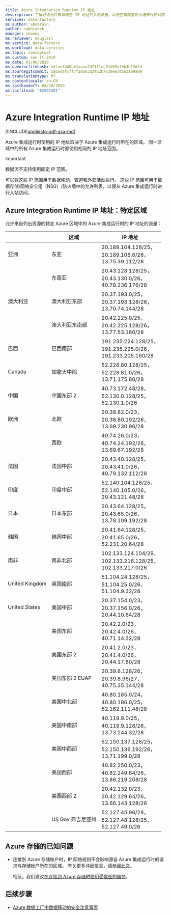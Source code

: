 ```yaml
---
title: Azure Integration Runtime IP 地址
description: 了解必须允许来自哪些 IP 地址的入站流量，以便正确配置防火墙来保护对数据存储的网络访问。
services: data-factory
ms.author: abnarain
author: nabhishek
manager: shwang
ms.reviewer: douglasl
ms.service: data-factory
ms.workload: data-services
ms.topic: conceptual
ms.custom: seo-lt-2019
ms.date: 01/06/2020
ms.openlocfilehash: e3fae34d0bb1aaaa2471f1cc9fd55ef9b4b73dfd
ms.sourcegitcommit: 3abadafcff7f28a83a3462b7630ee3d1e3189a0e
ms.translationtype: MT
ms.contentlocale: zh-CN
ms.lasthandoff: 04/30/2020
ms.locfileid: "82594281"
---
```

# <a name="azure-integration-runtime-ip-addresses"></a>Azure Integration Runtime IP 地址

[!INCLUDE[appliesto-adf-asa-md](includes/appliesto-adf-asa-md.md)]

Azure 集成运行时使用的 IP 地址取决于 Azure 集成运行时所在的区域。 同一区域中的所有 Azure 集成运行时都使用相同的 IP 地址范围。 

> [!IMPORTANT]  
> 数据流不支持使用固定 IP 范围。
>
> 可以将这些 IP 范围用于数据移动、管道和外部活动执行。 这些 IP 范围可用于数据存储/网络安全组（NSG）/防火墙中的允许列表，以便从 Azure 集成运行时进行入站访问。 

## <a name="azure-integration-runtime-ip-addresses-specific-regions"></a>Azure Integration Runtime IP 地址：特定区域

允许来自列出资源的特定 Azure 区域中的 Azure 集成运行时的 IP 地址的流量：

|                | 区域              | IP 地址                                                 |
| -------------- | ------------------- | ------------------------------------------------------------ |
| 亚洲           | 东亚           | 20.189.104.128/25， </br>20.189.106.0/26， </br>13.75.39.112/28 |
| &nbsp;         | 东南亚      | 20.43.128.128/25， </br>20.43.130.0/26， </br>40.78.236.176/28 |
| 澳大利亚      | 澳大利亚东部      | 20.37.193.0/25，</br>20.37.193.128/26，</br>13.70.74.144/28    |
| &nbsp;         | 澳大利亚东南部 | 20.42.225.0/25，</br>20.42.225.128/26，</br>13.77.53.160/28    |
| 巴西         | 巴西南部        | 191.235.224.128/25，</br>191.235.225.0/26，</br>191.233.205.160/28 |
| Canada         | 加拿大中部      | 52.228.80.128/25，</br>52.228.81.0/26，</br>13.71.175.80/28    |
| 中国          | 中国东部 2        | 40.73.172.48/28，</br>52.130.0.128/25，</br>52.130.1.0/26      |
| 欧洲         | 北欧        | 20.38.82.0/23，</br>20.38.80.192/26，</br>13.69.230.96/28      |
| &nbsp;         | 西欧         | 40.74.26.0/23，</br>40.74.24.192/26，</br>13.69.67.192/28      |
| 法国         | 法国中部      | 20.43.40.128/25，</br>20.43.41.0/26，</br>40.79.132.112/28     |
| 印度          | 印度中部       | 52.140.104.128/25，</br>52.140.105.0/26，</br>20.43.121.48/28  |
| 日本          | 日本东部          | 20.43.64.128/25，</br>20.43.65.0/26，</br>13.78.109.192/28     |
| 韩国          | 韩国中部       | 20.41.64.128/25，</br>20.41.65.0/26，</br>52.231.20.64/28      |
| 南非   | 南非北部  | 102.133.124.104/29，</br>102.133.216.128/25，</br>102.133.217.0/26 |
| United Kingdom | 英国南部            | 51.104.24.128/25，</br>51.104.25.0/26，</br>51.104.9.32/28     |
| United States  | 美国中部          | 20.37.154.0/23，</br>20.37.156.0/26，</br>20.44.10.64/28       |
|                | 美国东部             | 20.42.2.0/23，</br>20.42.4.0/26，</br>40.71.14.32/28           |
|                | 美国东部 2            | 20.41.2.0/23，</br>20.41.4.0/26，</br>20.44.17.80/28           |
|                | 美国东部 2 EUAP      | 20.39.8.128/26，</br>20.39.8.96/27，</br>40.75.35.144/28       |
|                | 美国中北部    | 40.80.185.0/24，</br>40.80.186.0/25，</br>52.162.111.48/28      |
|                | 美国中南部    | 40.119.9.0/25，</br>40.119.9.128/26，</br>13.73.244.32/28      |
|                | 美国中西部     | 52.150.137.128/25，</br>52.150.136.192/26，</br>13.71.199.0/28 |
|                | 美国西部             | 40.82.250.0/23，</br>40.82.249.64/26，</br>13.86.219.208/28    |
|                | 美国西部 2            | 20.42.132.0/23，</br>20.42.129.64/26，</br>13.66.143.128/28    |
|                | US Gov 弗吉尼亚州     | 52.127.45.96/28，</br>52.127.48.128/25，</br>52.127.49.0/26    |

## <a name="known-issue-with-azure-storage"></a>Azure 存储的已知问题

* 连接到 Azure 存储帐户时，IP 网络规则不会影响源自 Azure 集成运行时的请求与存储帐户所在的区域。 有关更多详细信息，请[参阅此文](https://docs.microsoft.com/azure/storage/common/storage-network-security#grant-access-from-an-internet-ip-range)。 

  相反，我们建议[在连接到 Azure 存储时使用受信任的服务](https://techcommunity.microsoft.com/t5/azure-data-factory/data-factory-is-now-a-trusted-service-in-azure-storage-and-azure/ba-p/964993)。 

## <a name="next-steps"></a>后续步骤

* [Azure 数据工厂中数据移动的安全注意事项](data-movement-security-considerations.md)
